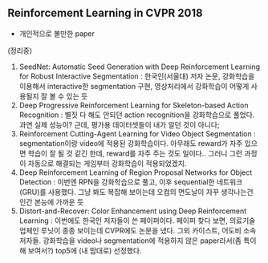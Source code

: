 ## Reinforcement Learning in CVPR 2018 
- 개인적으로 볼만한 paper

(정리중)
1. SeedNet: Automatic Seed Generation with Deep Reinforcement Learning for Robust Interactive Segmentation
 : 한국인(서울대) 저자 논문, 강화학습을 이용해서 interactive한 segmentation 구현, 영상처리에서 강화학습이 어떻게 사용될지 잘 볼 수 있는 듯
2. Deep Progressive Reinforcement Learning for Skeleton-based Action Recognition 
 : 별짓 다 해도 안되던 action recognition을 강화학습으로 풀었다. 과연 실제 성능이? 근데, 평가용 데이터셋들이 내가 알던 것이 아니다;
3. Reinforcement Cutting-Agent Learning for Video Object Segmentation 
 : segmentation이랑 video에 적용된 강화학습이다. 아무래도 reward가 자주 있으면 학습이 잘 될 것 같긴 한데, reward를 자주 주는 것도 일이다.. 그러니 그런 과정이 자동으로 해결되는 게임부터 강화학습이 적용되었겠지.
4. Deep Reinforcement Learning of Region Proposal Networks for Object Detection
 : 이번엔 RPN을 강화학습으로 풀고, 이후 sequential한 네트워크(GRU)를 사용했다. 그냥 봐도 복잡해 보이는데 오컴의 면도날이 자꾸 생각나는건 인간 본능에 가까운 듯
5. Distort-and-Recover: Color Enhancement using Deep Reinforcement Learning
 : 이번에도 한국인 저자들이 쓴 페이퍼이다. 페이퍼 찾다 보면, 의료기술 업체인 루닛이 종종 보이는데 CVPR에도 논문을 냈다. 그외 카이스트, 어도비 소속 저자들. 강화학습을 video나 segmentation에 적용하지 않은 paper라서(좀 특이해 보여서?) top5에 (내 맘대로) 선정했다.
